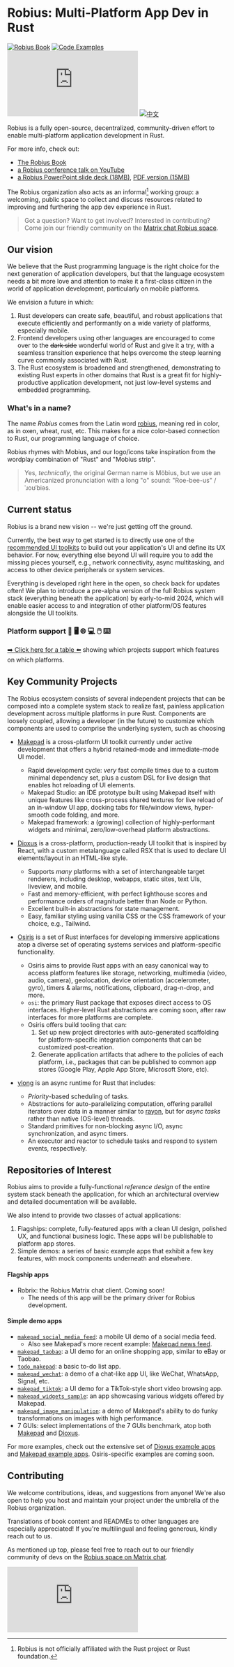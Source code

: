 # Robius: Multi-Platform App Dev in Rust

[![Robius Book](https://img.shields.io/badge/view-Robius_Book-blueviolet)](https://project-robius.github.io/book/)
[![Code Examples](https://img.shields.io/badge/view-Code_Examples-brightgreen)](https://project-robius.github.io/book/)
[![Matrix Chat](https://img.shields.io/matrix/robius-general%3Amatrix.org?server_fqdn=matrix.org&style=flat&logo=matrix&label=Matrix%20Chat&color=B7410E)](https://matrix.to/#/#robius:matrix.org)
[![中文](https://img.shields.io/badge/ZH__CN-中文🇨🇳-ededed)](https://github.com/project-robius/.github/blob/main/profile/README.ZH_CN.md)

Robius is a fully open-source, decentralized, community-driven effort to enable multi-platform application development in Rust.

For more info, check out:
* [The Robius Book][robius_book]
* [a Robius conference talk on YouTube](https://youtu.be/8JfOXfmwotQ?si=kLogqnaApYPNuSq8&t=6802)
* [a Robius PowerPoint slide deck (18MB)](https://github.com/project-robius/files/raw/041e980ec1d14bf325f1fb2ba743f8ed142a70cb/Robius%20-%20A%20Vision%20for%20Multi-platform%20App%20Development%20in%20Rust.pptx), [PDF version (15MB)](https://github.com/project-robius/files/blob/041e980ec1d14bf325f1fb2ba743f8ed142a70cb/Robius%20-%20A%20Vision%20for%20Multi-platform%20App%20Development%20in%20Rust.pdf)


The Robius organization also acts as an informal[^1] working group: a welcoming, public space to collect and discuss resources related to improving and furthering the app dev experience in Rust.

[^1]: Robius is not officially affiliated with the Rust project or Rust foundation.

> Got a question? Want to get involved? Interested in contributing?    
> Come join our friendly community on the [Matrix chat Robius space](https://matrix.to/#/#robius:matrix.org).


## Our vision

We believe that the Rust programming language is the right choice for the next generation of application developers,
but that the language ecosystem needs a bit more love and attention to make it a first-class citizen in the world of application development, particularly on mobile platforms.

We envision a future in which:
1. Rust developers can create safe, beautiful, and robust applications that execute efficiently and performantly on a wide variety of platforms, especially mobile.
2. Frontend developers using other languages are encouraged to come over to the ~~dark side~~ wonderful world of Rust and give it a try, with a seamless transition experience that helps overcome the steep learning curve commonly associated with Rust.
3. The Rust ecosystem is broadened and strengthened, demonstrating to existing Rust experts in other domains that Rust is a great fit for highly-productive application development, not just low-level systems and embedded programming.


### What's in a name?
The name *Robius* comes from the Latin word [robius](http://latin-dictionary.net/definition/33662/robius-robia-robium), meaning red in color, as in oxen, wheat, rust, etc.
This makes for a nice color-based connection to Rust, our programming language of choice.

Robius rhymes with Mobius, and our logo/icons take inspiration from the wordplay combination of "Rust" and "Mobius strip". 

> Yes, *technically*, the original German name is Möbius, but we use an Americanized pronunciation with a long "o" sound: "Roe-bee-us" / ˈɹoʊˈbiəs.


## Current status
Robius is a brand new vision -- we're just getting off the ground.

Currently, the best way to get started is to directly use one of the [recommended UI toolkits](#key-community-members) to build out your application's UI and define its UX behavior.
For now, everything else beyond UI will require you to add the missing pieces yourself, e.g., network connectivity, async multitasking, and access to other device peripherals or system services. 

Everything is developed right here in the open, so check back for updates often!
We plan to introduce a pre-alpha version of the full Robius system stack (everything beneath the application) by early-to-mid 2024, which will enable easier access to and integration of other platform/OS features alongside the UI toolkits.


### Platform support 📲 🖥️ 🌐 💻 🖱️ ⌨️ 

[➡️ Click here for a table ⬅️](https://project-robius.github.io/book/status.html#platform-support) showing which projects support which features on which platforms.


## Key Community Projects
The Robius ecosystem consists of several independent projects that can be composed into a complete system stack to realize fast, painless application development across multiple platforms in pure Rust.
Components are loosely coupled, allowing a developer (in the future) to customize which components are used to comprise the underlying system, such as choosing 

* [Makepad] is a cross-platform UI toolkit currently under active development that offers a hybrid retained-mode and immediate-mode UI model.
  * Rapid development cycle: *very* fast compile times due to a custom minimal dependency set, plus a custom DSL for live design that enables hot reloading of UI elements.
  * Makepad Studio: an IDE prototype built using Makepad itself with unique features like cross-process shared textures for live reload of an in-window UI app, docking tabs for file/window views, hyper-smooth code folding, and more.
  * Makepad framework: a (growing) collection of highly-performant widgets and minimal, zero/low-overhead platform abstractions.

* [Dioxus] is a cross-platform, production-ready UI toolkit that is inspired by React, with a custom metalanguage called RSX that is used to declare UI elements/layout in an HTML-like style.
  * Supports *many* platforms with a set of interchangeable target renderers, including desktop, webapps, static sites, text UIs, liveview, and mobile.
  * Fast and memory-efficient, with perfect lighthouse scores and performance orders of magnitude better than Node or Python.
  * Excellent built-in abstractions for state management.
  * Easy, familiar styling using vanilla CSS or the CSS framework of your choice, e.g., Tailwind.

* [Osiris] is a set of Rust interfaces for developing immersive applications atop a diverse set of operating systems services and platform-specific functionality.
  * Osiris aims to provide Rust apps with an easy canonical way to access platform features like storage, networking, multimedia (video, audio, camera), geolocation, device orientation (accelerometer, gyro), timers & alarms, notifications, clipboard, drag-n-drop, and more. 
  * `osi`: the primary Rust package that exposes direct access to OS interfaces. Higher-level Rust abstractions are coming soon, after raw interfaces for more platforms are complete.
  * Osiris offers build tooling that can:
    1. Set up new project directories with auto-generated scaffolding for platform-specific integration components that can be customized post-creation.
    2. Generate application artifacts that adhere to the policies of each platform, i.e., packages that can be published to common app stores (Google Play, Apple App Store, Microsoft Store, etc).

* [ylong] is an async runtime for Rust that includes:
  * *Priority*-based scheduling of tasks.
  * Abstractions for auto-parallelizing computation, offering parallel iterators over data in a manner similar to [rayon], but for *async tasks* rather than native (OS-level) threads.
  * Standard primitives for non-blocking async I/O, async synchronization, and async timers.
  * An executor and reactor to schedule tasks and respond to system events, respectively.



## Repositories of Interest

Robius aims to provide a fully-functional *reference design* of the entire system stack beneath the application, for which an architectural overview and detailed documentation will be available.

We also intend to provide two classes of actual applications:
1. Flagships: complete, fully-featured apps with a clean UI design, polished UX, and functional business logic. These apps will be publishable to platform app stores.
2. Simple demos: a series of basic example apps that exhibit a few key features, with mock components underneath and elsewhere.

#### Flagship apps
* Robrix: the Robius Matrix chat client.  Coming soon!
  * The needs of this app will be the primary driver for Robius development.

#### Simple demo apps
* [`makepad_social_media_feed`]: a mobile UI demo of a social media feed.
  * Also see Makepad's more recent example: [Makepad news feed](https://github.com/makepad/makepad/tree/master/examples/news_feed).
* [`makepad_taobao`]: a UI demo for an online shopping app, similar to eBay or Taobao.
* [`todo_makepad`]: a basic to-do list app.
* [`makepad_wechat`]: a demo of a chat-like app UI, like WeChat, WhatsApp, Signal, etc.
* [`makepad_tiktok`]: a UI demo for a TikTok-style short video browsing app.
* [`makepad_widgets_sample`]: an app showcasing various widgets offered by Makepad.
* [`makepad_image_manipulation`]: a demo of Makepad's ability to do funky transformations on images with high performance.
* 7 GUIs: select implementations of the 7 GUIs benchmark, atop both [Makepad](https://github.com/project-robius/makepad_7guis) and [Dioxus](https://github.com/project-robius/dioxus_7guis).


For more examples, check out the extensive set of [Dioxus example apps](https://github.com/DioxusLabs/example-projects) and [Makepad example apps](https://github.com/makepad/makepad/tree/master/examples). 
Osiris-specific examples are coming soon.



## Contributing
We welcome contributions, ideas, and suggestions from anyone! We're also open to help you host and maintain your project under the umbrella of the Robius organization.

Translations of book content and READMEs to other languages are especially appreciated! If you're multilingual and feeling generous, kindly reach out to us.

As mentioned up top, please feel free to reach out to our friendly community of devs on the [Robius space on Matrix chat](https://matrix.to/#/#robius:matrix.org).

[![Matrix](https://img.shields.io/matrix/robius-general%3Amatrix.org?server_fqdn=matrix.org&style=flat&logo=matrix&color=B7410E)](https://matrix.to/#/#robius:matrix.org)


<!-- Links below -->
[robius_book]: https://project-robius.github.io/book/
[Makepad]: https://makepad.nl/
[Makepad_github]: https://github.com/makepad/makepad
[Dioxus]: https://dioxuslabs.com/
[Dioxus_github]: https://github.com/DioxusLabs/dioxus
[Osiris]: https://github.com/osiris-apis
[ylong]: https://gitee.com/openharmony/commonlibrary_rust_ylong_runtime
[rayon]: https://crates.io/crates/rayon


[`makepad_social_media_feed`]: https://github.com/project-robius/makepad_social_media_feed
[`makepad_widgets_sample`]: https://github.com/project-robius/makepad_widgets_sample
[`makepad_taobao`]: https://github.com/project-robius/makepad_taobao
[`makepad_wechat`]: https://github.com/project-robius/makepad_wechat
[`todo_makepad`]: https://github.com/project-robius/todo_makepad
[`makepad_tiktok`]: https://github.com/project-robius/makepad_tiktok
[`makepad_image_manipulation`]: https://github.com/project-robius/makepad_image_manipulation

